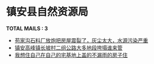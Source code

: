 # 镇安县自然资源局
__TOTAL MAILS : 3__
- [苟家沟石料厂放炮把房屋震裂了，灰尘太大，水源污染严重](../../category/letters/6721.md)
- [镇安高峰镇长坡村二组公路大多地段垮塌谁来管](../../category/letters/6482.md)
- [我想住自己在自己的宅基地上盖的不漏雨的房子住](../../category/letters/5177.md)